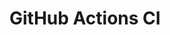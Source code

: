 # GitHub Actions CI





































































































































































































































































































































































































































